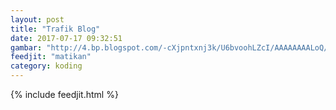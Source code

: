 ```yaml
---
layout: post
title: "Trafik Blog"
date: 2017-07-17 09:32:51
gambar: "http://4.bp.blogspot.com/-cXjpntxnj3k/U6bvoohLZcI/AAAAAAAALoQ/fGyehetw3Yk/s730/free-iwatobi-swim-club-anime-boys-party-1920x1080.jpg"
feedjit: "matikan"
category: koding
---
```


{% include feedjit.html %}